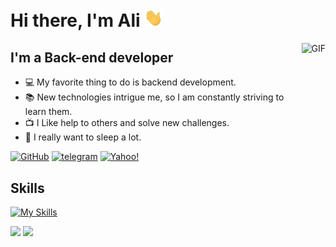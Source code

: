 # Hi there, I'm Ali  <img width="30px" src="https://github.com/SatYu26/SatYu26/raw/master/Assets/Hi.gif" />

<img align="right" alt="GIF" height="190px" src="https://octodex.github.com/images/Fintechtocat.png" />

## I'm a Back-end developer

- 💻 My favorite thing to do is backend development.
- 📚 New technologies intrigue me, so I am constantly striving to learn them.
- 📺 I Like help to others and solve new challenges.
- 🔴 I really want to sleep a lot.

[![GitHub](https://img.shields.io/badge/GitHub-100000?style=for-the-badge&logo=github&logoColor=white)](https://github.com/alissn)
[![telegram](https://img.shields.io/badge/Telegram-blue?style=for-the-badge&logo=telegram&logoColor=white&link=https://t.me/ssn96/)](https://t.me/ssn96/)
[![Yahoo!](https://img.shields.io/badge/Yahoo!-6001D2?style=for-the-badge&logo=Yahoo!&logoColor=white)](mailto:a_s47_1@yahoo.com)

## Skills
[![My Skills](https://skillicons.dev/icons?i=php,laravel,mysql,regex,bots,docker,git,graphql,jquery,js&theme=dark)](# "php,laravel,mysql,regex,telegram_bots,docker,git,graphql,jquery,js")

[![](https://visitcount.itsvg.in/api?id=alissn&label=Profile%20Views&color=0&icon=2&pretty=true)](https://visitcount.itsvg.in)
<img src="https://imgur.com/rilHVxA.png"/>

